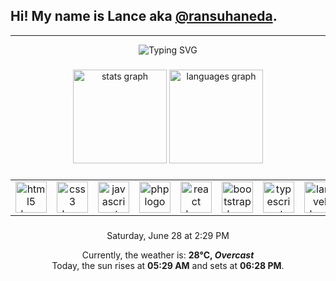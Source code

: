 ## Hi! My name is Lance aka <a href="https://linktr.ee/ransuhaneda" target="_blank">@ransuhaneda</a>.

---

<div align="center">
  <img src="https://readme-typing-svg.herokuapp.com?font=Fira+Code&weight=900&duration=4000&pause=500&color=EBB01C&center=true&vCenter=true&random=true&width=435&lines=%7C+Graphic+Designer+%7C;Sometimes+i+draw.;%7C+Full-Stack+Developer+%7C;%7C+Digital+Artist+%7C" alt="Typing SVG" />
</div>

###

<div align="center">
  <img src="https://readme-stats-clone-ransu-hanedas-projects.vercel.app/api?username=ransuhaneda&hide_title=false&hide_rank=false&show_icons=true&include_all_commits=true&count_private=true&disable_animations=false&theme=gruvbox&locale=en&hide_border=false" height="150" alt="stats graph"  />
  <img src="https://readme-stats-clone-ransu-hanedas-projects.vercel.app/api/top-langs?username=ransuhaneda&locale=en&hide_title=false&layout=compact&card_width=320&langs_count=8&theme=gruvbox&hide_border=false" height="150" alt="languages graph"  />
</div>

###

<table align="center">
  <tr>
    <td align="center">
      <a href="https://developer.mozilla.org/en-US/docs/Web/HTML" target="_blank">
        <img src="https://cdn.jsdelivr.net/gh/devicons/devicon/icons/html5/html5-original.svg" width="50" alt="html5 logo"  />
      </a>
    </td>
    <td align="center">
      <a href="https://developer.mozilla.org/en-US/docs/Web/CSS" target="_blank">
        <img src="https://cdn.jsdelivr.net/gh/devicons/devicon/icons/css3/css3-original.svg" width="50" alt="css3 logo"  />
      </a>
    </td>
    <td align="center">
      <a href="https://developer.mozilla.org/en-US/docs/Web/JavaScript" target="_blank"> 
        <img src="https://cdn.jsdelivr.net/gh/devicons/devicon/icons/javascript/javascript-original.svg" width="50" alt="javascript logo"  />
      </a>
    </td>
    <td align="center">
      <a href="https://www.php.net/" target="_blank">
        <img src="https://cdn.jsdelivr.net/gh/devicons/devicon/icons/php/php-original.svg" width="50" alt="php logo"  />
      </a>
    </td>
    <td align="center">
      <a href="https://react.dev/" target="_blank">
        <img src="https://cdn.jsdelivr.net/gh/devicons/devicon/icons/react/react-original.svg" width="50" alt="react logo"  />
      </a>
    </td>
    <td align="center">
      <a href="https://getbootstrap.com/docs/5.3/getting-started/introduction/" target="_blank"> 
        <img src="https://cdn.jsdelivr.net/gh/devicons/devicon@latest/icons/bootstrap/bootstrap-original.svg" width="50" alt="bootstrap logo"/>
      </a> 
    </td>
    <td align="center">
      <a href="https://www.typescriptlang.org/" target="_blank">
        <img src="https://cdn.jsdelivr.net/gh/devicons/devicon/icons/typescript/typescript-original.svg" width="50" alt="typescript logo"  />
      </a>
    </td>
    <td align="center">
      <a href="https://laravel.com/docs/12.x" target="_blank">
        <img src="https://cdn.jsdelivr.net/gh/devicons/devicon@latest/icons/laravel/laravel-original.svg" width="50" alt="laravel logo"/>
      </a>
    </td>
  </tr>
</table>

###

<div align="center">
    Saturday, June 28 at 2:29 PM 
    <p>
        Currently, the weather is: <b> 28°C, <i>Overcast</i></b>
        </br>
        Today, the sun rises at <b>05:29 AM</b> and sets at <b>06:28 PM</b>.
    </p>
</div>
